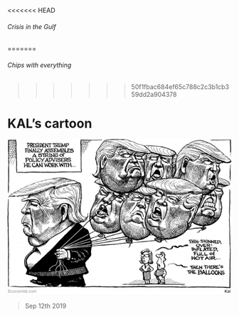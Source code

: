 <<<<<<< HEAD
###### Crisis in the Gulf
=======
###### Chips with everything
>>>>>>> 50f1fbac684ef65c788c2c3b1cb359dd2a904378

# KAL’s cartoon 

![image](images/20190914_WWD000_0.jpg) 

> Sep 12th 2019 

